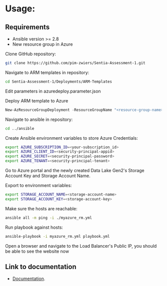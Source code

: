 # Usage:

## Requirements
* Ansible version >= 2.8
* New resource group in Azure

Clone GitHub repository:
```bash
git clone https://github.com/pim-zwiers/Sentia-Assessment-1.git
```

Navigate to ARM templates in repository:
```bash
cd Sentia-Assessment-1/Deployments/ARM-Templates
```

Edit parameters in azuredeploy.parameter.json

Deploy ARM template to Azure
```powershell 
New-AzResourceGroupDeployment -ResourceGroupName "<resource-group-name>" -TemplateFile .\azuredeploy.json -TemplateParameterFile .\azuredeploy.parameter.json
```

Navigate to ansible in repository:
```bash
cd ../ansible
```

Create Ansible environment variables to store Azure Credentials:
```bash
export AZURE_SUBSCRIPTION_ID=<your-subscription_id>
export AZURE_CLIENT_ID=<security-principal-appid>
export AZURE_SECRET=<security-principal-password>
export AZURE_TENANT=<security-principal-tenant>
```

Go to Azure portal and the newly created Data Lake Gen2's Storage Account Key and Storage Account Name.

Export to environment variables:
```bash
export STORAGE_ACCOUNT_NAME=<storage-account-name>
export STORAGE_ACCOUNT_KEY=<storage-account-key>
```

Make sure the hosts are reachable:
```bash
ansible all -m ping -i ./myazure_rm.yml
```

Run playbook against hosts:
```bash
ansible-playbook -i myazure_rm.yml playbook.yml
```

Open a browser and navigate to the Load Balancer's Public IP, you should be able to see the website now

## Link to documentation
- [Documentation](./Documentation/README.md).